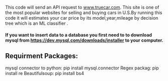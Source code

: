 This code will send an API request  to www.truecar.com. This site is one of the most popular websites for selling and buying cars in U.S.By running this code it will estimates your car price by its model,year,mileage by decision tree which is an  ML classifier .
#### If you want to insert data to a database you first need to to download mysql from https://dev.mysql.com/downloads/installer to your computer.
## Requirment Packages:
mysql connector to python: pip install mysql.connector
Regex packag: pip install re
Beautifulsoup: pip install bs4
